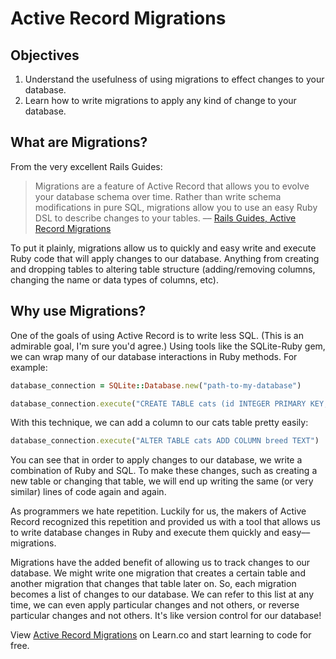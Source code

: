 # Active Record Migrations

## Objectives

1. Understand the usefulness of using migrations to effect changes to your database. 
2. Learn how to write migrations to apply any kind of change to your database. 

## What are Migrations?

From the very excellent Rails Guides:

>Migrations are a feature of Active Record that allows you to evolve your database schema over time. Rather than write schema modifications in pure SQL, migrations allow you to use an easy Ruby DSL to describe changes to your tables.
> –– [Rails Guides, Active Record Migrations](http://edgeguides.rubyonrails.org/active_record_migrations.html)

To put it plainly, migrations allow us to quickly and easy write and execute Ruby code that will apply changes to our database. Anything from creating and dropping tables to altering table structure (adding/removing columns, changing the name or data types of columns, etc). 

## Why use Migrations?

One of the goals of using Active Record is to write less SQL. (This is an admirable goal, I'm sure you'd agree.) Using tools like the SQLite-Ruby gem, we can wrap many of our database interactions in Ruby methods. For example:


```ruby
database_connection = SQLite::Database.new("path-to-my-database")

database_connection.execute("CREATE TABLE cats (id INTEGER PRIMARY KEY, name TEXT, age INTEGER)")
```

With this technique, we can add a column to our cats table pretty easily:

```ruby
database_connection.execute("ALTER TABLE cats ADD COLUMN breed TEXT")
``` 

You can see that in order to apply changes to our database, we write a combination of Ruby and SQL. To make these changes, such as creating a new table or changing that table, we will end up writing the same (or very similar) lines of code again and again. 

As programmers we hate repetition. Luckily for us, the makers of Active Record recognized this repetition and provided us with a tool that allows us to write database changes in Ruby and execute them quickly and easy––migrations.

Migrations have the added benefit of allowing us to track changes to our database. We might write one migration that creates a certain table and another migration that changes that table later on. So, each migration becomes a list of changes to our database. We can refer to this list at any time, we can even apply particular changes and not others, or reverse particular changes and not others. It's like version control for our database!


<p data-visibility='hidden'>View <a href='https://learn.co/lessons/intro-to-migrations' title=Active Record Migrations>Active Record Migrations</a> on Learn.co and start learning to code for free.</p>
